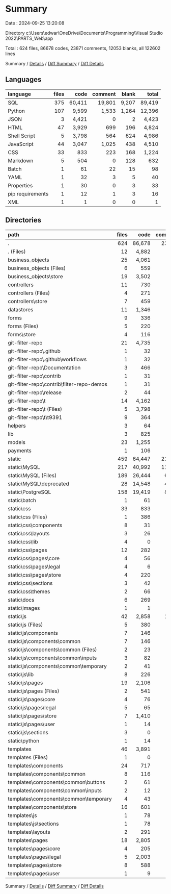 # Summary

Date : 2024-09-25 13:20:08

Directory c:\\Users\\edwar\\OneDrive\\Documents\\Programming\\Visual Studio 2022\\PARTS_Web\\app

Total : 624 files,  86678 codes, 23871 comments, 12053 blanks, all 122602 lines

Summary / [Details](details.md) / [Diff Summary](diff.md) / [Diff Details](diff-details.md)

## Languages
| language | files | code | comment | blank | total |
| :--- | ---: | ---: | ---: | ---: | ---: |
| SQL | 375 | 60,411 | 19,801 | 9,207 | 89,419 |
| Python | 107 | 9,599 | 1,533 | 1,264 | 12,396 |
| JSON | 3 | 4,421 | 0 | 2 | 4,423 |
| HTML | 47 | 3,929 | 699 | 196 | 4,824 |
| Shell Script | 5 | 3,798 | 564 | 624 | 4,986 |
| JavaScript | 44 | 3,047 | 1,025 | 438 | 4,510 |
| CSS | 33 | 833 | 223 | 168 | 1,224 |
| Markdown | 5 | 504 | 0 | 128 | 632 |
| Batch | 1 | 61 | 22 | 15 | 98 |
| YAML | 1 | 32 | 3 | 5 | 40 |
| Properties | 1 | 30 | 0 | 3 | 33 |
| pip requirements | 1 | 12 | 1 | 3 | 16 |
| XML | 1 | 1 | 0 | 0 | 1 |

## Directories
| path | files | code | comment | blank | total |
| :--- | ---: | ---: | ---: | ---: | ---: |
| . | 624 | 86,678 | 23,871 | 12,053 | 122,602 |
| . (Files) | 12 | 4,882 | 99 | 94 | 5,075 |
| business_objects | 25 | 4,061 | 319 | 314 | 4,694 |
| business_objects (Files) | 6 | 559 | 27 | 67 | 653 |
| business_objects\\store | 19 | 3,502 | 292 | 247 | 4,041 |
| controllers | 11 | 730 | 66 | 115 | 911 |
| controllers (Files) | 4 | 271 | 29 | 41 | 341 |
| controllers\\store | 7 | 459 | 37 | 74 | 570 |
| datastores | 11 | 1,346 | 203 | 224 | 1,773 |
| forms | 9 | 336 | 38 | 59 | 433 |
| forms (Files) | 5 | 220 | 22 | 43 | 285 |
| forms\\store | 4 | 116 | 16 | 16 | 148 |
| git-filter-repo | 21 | 4,735 | 617 | 860 | 6,212 |
| git-filter-repo\\.github | 1 | 32 | 3 | 5 | 40 |
| git-filter-repo\\.github\\workflows | 1 | 32 | 3 | 5 | 40 |
| git-filter-repo\\Documentation | 3 | 466 | 0 | 116 | 582 |
| git-filter-repo\\contrib | 1 | 31 | 0 | 8 | 39 |
| git-filter-repo\\contrib\\filter-repo-demos | 1 | 31 | 0 | 8 | 39 |
| git-filter-repo\\release | 2 | 44 | 0 | 11 | 55 |
| git-filter-repo\\t | 14 | 4,162 | 614 | 720 | 5,496 |
| git-filter-repo\\t (Files) | 5 | 3,798 | 564 | 624 | 4,986 |
| git-filter-repo\\t\\t9391 | 9 | 364 | 50 | 96 | 510 |
| helpers | 3 | 64 | 7 | 18 | 89 |
| lib | 3 | 825 | 487 | 55 | 1,367 |
| models | 23 | 1,255 | 236 | 211 | 1,702 |
| payments | 1 | 106 | 30 | 34 | 170 |
| static | 459 | 64,447 | 21,070 | 9,878 | 95,395 |
| static\\MySQL | 217 | 40,992 | 11,612 | 5,914 | 58,518 |
| static\\MySQL (Files) | 189 | 26,444 | 6,883 | 4,407 | 37,734 |
| static\\MySQL\\deprecated | 28 | 14,548 | 4,729 | 1,507 | 20,784 |
| static\\PostgreSQL | 158 | 19,419 | 8,189 | 3,293 | 30,901 |
| static\\batch | 1 | 61 | 22 | 15 | 98 |
| static\\css | 33 | 833 | 223 | 168 | 1,224 |
| static\\css (Files) | 1 | 386 | 146 | 66 | 598 |
| static\\css\\components | 8 | 31 | 5 | 12 | 48 |
| static\\css\\layouts | 3 | 26 | 0 | 5 | 31 |
| static\\css\\lib | 4 | 0 | 0 | 4 | 4 |
| static\\css\\pages | 12 | 282 | 59 | 57 | 398 |
| static\\css\\pages\\core | 4 | 56 | 35 | 15 | 106 |
| static\\css\\pages\\legal | 4 | 6 | 0 | 5 | 11 |
| static\\css\\pages\\store | 4 | 220 | 24 | 37 | 281 |
| static\\css\\sections | 3 | 42 | 1 | 12 | 55 |
| static\\css\\themes | 2 | 66 | 12 | 12 | 90 |
| static\\docs | 6 | 269 | 21 | 49 | 339 |
| static\\images | 1 | 1 | 0 | 0 | 1 |
| static\\js | 42 | 2,858 | 1,001 | 434 | 4,293 |
| static\\js (Files) | 5 | 380 | 334 | 57 | 771 |
| static\\js\\components | 7 | 146 | 137 | 43 | 326 |
| static\\js\\components\\common | 7 | 146 | 137 | 43 | 326 |
| static\\js\\components\\common (Files) | 2 | 23 | 1 | 12 | 36 |
| static\\js\\components\\common\\inputs | 3 | 82 | 136 | 27 | 245 |
| static\\js\\components\\common\\temporary | 2 | 41 | 0 | 4 | 45 |
| static\\js\\lib | 8 | 226 | 75 | 71 | 372 |
| static\\js\\pages | 19 | 2,106 | 455 | 260 | 2,821 |
| static\\js\\pages (Files) | 2 | 541 | 147 | 28 | 716 |
| static\\js\\pages\\core | 4 | 76 | 0 | 26 | 102 |
| static\\js\\pages\\legal | 5 | 65 | 0 | 25 | 90 |
| static\\js\\pages\\store | 7 | 1,410 | 308 | 175 | 1,893 |
| static\\js\\pages\\user | 1 | 14 | 0 | 6 | 20 |
| static\\js\\sections | 3 | 0 | 0 | 3 | 3 |
| static\\python | 1 | 14 | 2 | 5 | 21 |
| templates | 46 | 3,891 | 699 | 191 | 4,781 |
| templates (Files) | 1 | 0 | 0 | 2 | 2 |
| templates\\components | 24 | 717 | 51 | 42 | 810 |
| templates\\components\\common | 8 | 116 | 16 | 7 | 139 |
| templates\\components\\common\\buttons | 2 | 61 | 0 | 0 | 61 |
| templates\\components\\common\\inputs | 2 | 12 | 6 | 0 | 18 |
| templates\\components\\common\\temporary | 4 | 43 | 10 | 7 | 60 |
| templates\\components\\store | 16 | 601 | 35 | 35 | 671 |
| templates\\js | 1 | 78 | 0 | 3 | 81 |
| templates\\js\\sections | 1 | 78 | 0 | 3 | 81 |
| templates\\layouts | 2 | 291 | 72 | 12 | 375 |
| templates\\pages | 18 | 2,805 | 576 | 132 | 3,513 |
| templates\\pages\\core | 4 | 205 | 94 | 28 | 327 |
| templates\\pages\\legal | 5 | 2,003 | 321 | 52 | 2,376 |
| templates\\pages\\store | 8 | 588 | 142 | 48 | 778 |
| templates\\pages\\user | 1 | 9 | 19 | 4 | 32 |

Summary / [Details](details.md) / [Diff Summary](diff.md) / [Diff Details](diff-details.md)